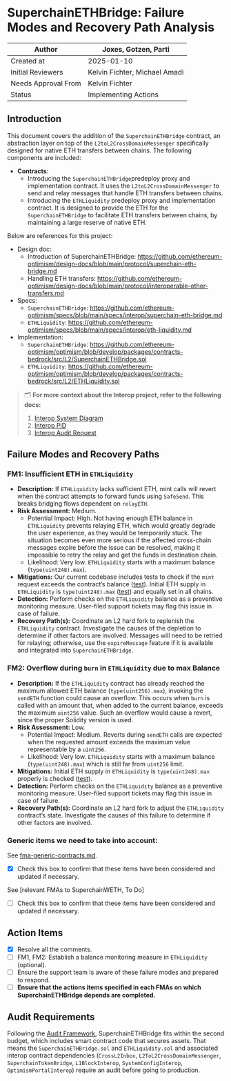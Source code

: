 # SuperchainETHBridge: Failure Modes and Recovery Path Analysis

| Author | Joxes, Gotzen, Parti |
| --- | --- |
| Created at | 2025-01-10 |
| Initial Reviewers | Kelvin Fichter, Michael Amadi |
| Needs Approval From | Kelvin Fichter |
| Status | Implementing Actions |

## Introduction

This document covers the addition of the `SuperchainETHBridge` contract, an abstraction layer on top of the `L2toL2CrossDomainMessenger` specifically designed for native ETH transfers between chains. The following components are included:

- **Contracts**:
    - Introducing the `SuperchainETHBridge`predeploy proxy and implementation contract. It uses the `L2toL2CrossDomainMessenger` to send and relay messages that handle ETH transfers between chains.
    - Introducing the `ETHLiquidity` predeploy proxy and implementation contract. It is designed to provide the ETH for the `SuperchainETHBridge` to facilitate ETH transfers between chains, by maintaining a large reserve of native ETH.

Below are references for this project:

- Design doc:
    - Introduction of SuperchainETHBridge: https://github.com/ethereum-optimism/design-docs/blob/main/protocol/superchain-eth-bridge.md
    - Handling ETH transfers: https://github.com/ethereum-optimism/design-docs/blob/main/protocol/interoperable-ether-transfers.md
- Specs: 
   - `SuperchainETHBridge`: https://github.com/ethereum-optimism/specs/blob/main/specs/interop/superchain-eth-bridge.md
   - `ETHLiquidity`: https://github.com/ethereum-optimism/specs/blob/main/specs/interop/eth-liquidity.md
- Implementation:
    - `SuperchainETHBridge`: https://github.com/ethereum-optimism/optimism/blob/develop/packages/contracts-bedrock/src/L2/SuperchainETHBridge.sol
    - `ETHLiquidity`: https://github.com/ethereum-optimism/optimism/blob/develop/packages/contracts-bedrock/src/L2/ETHLiquidity.sol


>🗂️ **For more context about the Interop project, refer to the following docs:**
> 1. [Interop System Diagram](https://www.notion.so/16c8052fcbb24b93ad1a539b5f8db4c1?pvs=21)
> 2. [Interop PID](https://www.notion.so/16c8052fcbb24b93ad1a539b5f8db4c1?pvs=21)
> 3. [Interop Audit Request](https://docs.google.com/document/d/1Rcuzbsguh7koT2jFru5ft9T8zAvjBEzbt0zF5LNQQ08/edit?tab=t.0)



## Failure Modes and Recovery Paths

### FM1: Insufficient ETH in `ETHLiquidity`

- **Description:** If `ETHLiquidity` lacks sufficient ETH, mint calls will revert when the contract attempts to forward funds using `SafeSend`. This breaks bridging flows dependent on `relayETH`.
- **Risk Assessment:** Medium.
    - Potential Impact: High. Not having enough ETH balance in `ETHLiquidity` prevents relaying ETH, which would greatly degrade the user experience, as they would be temporarily stuck. The situation becomes even more serious if the affected cross-chain messages expire before the issue can be resolved, making it impossible to retry the relay and get the funds in destination chain.  
    - Likelihood: Very low. `ETHLiquidity` starts with a maximum balance (`type(uint248).max`).
- **Mitigations:** Our current codebase includes tests to check if the `mint` request exceeds the contract’s balance ([test](https://github.com/ethereum-optimism/optimism/blob/dd37e6192c37ed4c5b18df0269f065f378c495cc/packages/contracts-bedrock/test/L2/ETHLiquidity.t.sol#L103)). Initial ETH supply in `ETHLiquidity` is `type(uint248).max` ([test](https://github.com/ethereum-optimism/optimism/blob/dd37e6192c37ed4c5b18df0269f065f378c495cc/packages/contracts-bedrock/test/L2/ETHLiquidity.t.sol#L29)) and equally set in all chains.
- **Detection:** Perform checks on the `ETHLiquidity` balance as a preventive monitoring measure. User-filed support tickets may flag this issue in case of failure.
- **Recovery Path(s):** Coordinate an L2 hard fork to replenish the `ETHLiquidity` contract. Investigate the causes of the depletion to determine if other factors are involved. Messages will need to be retried for relaying; otherwise, use the `expireMessage` feature if it is available and integrated into `SuperchainETHBridge`.

### FM2: Overflow during `burn` in `ETHLiquidity` due to max Balance

- **Description:** If the `ETHLiquidity` contract has already reached the maximum allowed ETH balance (`type(uint256).max`), invoking the `sendETH` function could cause an overflow. This occurs when `burn` is called with an amount that, when added to the current balance, exceeds the maximum `uint256` value. Such an overflow would cause a revert, since the proper Solidity version is used.
- **Risk Assessment:** Low.
    - Potential Impact: Medium. Reverts during `sendETH` calls are expected when the requested amount exceeds the maximum value representable by a `uint256`.
    - Likelihood: Very low. `ETHLiquidity` starts with a maximum balance (`type(uint248).max`) which is still far from `uint256` limit.
- **Mitigations:** Initial ETH supply in `ETHLiquidity` is `type(uint248).max` properly is checked ([test](https://github.com/ethereum-optimism/optimism/blob/dd37e6192c37ed4c5b18df0269f065f378c495cc/packages/contracts-bedrock/test/L2/ETHLiquidity.t.sol#L29)).
- **Detection:** Perform checks on the `ETHLiquidity` balance as a preventive monitoring measure. User-filed support tickets may flag this issue in case of failure.
- **Recovery Path(s):** Coordinate an L2 hard fork to adjust the `ETHLiquidity` contract’s state. Investigate the causes of this failure to determine if other factors are involved.

### Generic items we need to take into account:

See [fma-generic-contracts.md](https://github.com/ethereum-optimism/design-docs/blob/main/security/fma-generic-contracts.md).

- [x]  Check this box to confirm that these items have been considered and updated if necessary.

See [relevant FMAs to SuperchainWETH, To Do] 

- [ ]  Check this box to confirm that these items have been considered and updated if necessary.

## Action Items

- [x]  Resolve all the comments.
- [ ]  FM1, FM2: Establish a balance monitoring measure in `ETHLiquidity` (optional).
- [ ]  Ensure the support team is aware of these failure modes and prepared to respond.
- [ ]  **Ensure that the actions items specified in each FMAs on which SuperchainETHBridge depends are completed.**

## Audit Requirements

Following the [Audit Framework](https://gov.optimism.io/t/op-labs-audit-framework-when-to-get-external-security-review-and-how-to-prepare-for-it/6864), SuperchainETHBridge fits within the second budget, which includes smart contract code that secures assets. That means the `SuperchainETHBridge.sol` and `ETHLiquidity.sol` and associated interop contract dependencies (`CrossL2Inbox`, `L2ToL2CrossDomainMessenger`, `SuperchainTokenBridge`, `L1BlockInterop`, `SystemConfigInterop`, `OptimismPortalInterop`) require an audit before going to production.
